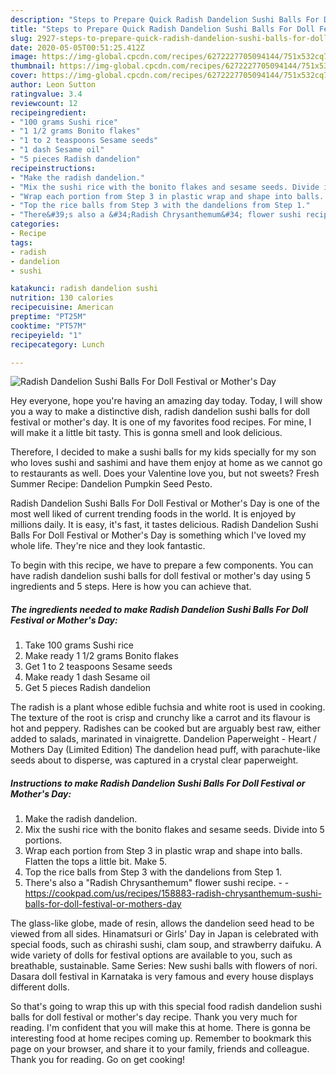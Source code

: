 ```yaml
---
description: "Steps to Prepare Quick Radish Dandelion Sushi Balls For Doll Festival or Mother&amp;#39;s Day"
title: "Steps to Prepare Quick Radish Dandelion Sushi Balls For Doll Festival or Mother&amp;#39;s Day"
slug: 2927-steps-to-prepare-quick-radish-dandelion-sushi-balls-for-doll-festival-or-mother-and-39-s-day
date: 2020-05-05T00:51:25.412Z
image: https://img-global.cpcdn.com/recipes/6272227705094144/751x532cq70/radish-dandelion-sushi-balls-for-doll-festival-or-mothers-day-recipe-main-photo.jpg
thumbnail: https://img-global.cpcdn.com/recipes/6272227705094144/751x532cq70/radish-dandelion-sushi-balls-for-doll-festival-or-mothers-day-recipe-main-photo.jpg
cover: https://img-global.cpcdn.com/recipes/6272227705094144/751x532cq70/radish-dandelion-sushi-balls-for-doll-festival-or-mothers-day-recipe-main-photo.jpg
author: Leon Sutton
ratingvalue: 3.4
reviewcount: 12
recipeingredient:
- "100 grams Sushi rice"
- "1 1/2 grams Bonito flakes"
- "1 to 2 teaspoons Sesame seeds"
- "1 dash Sesame oil"
- "5 pieces Radish dandelion"
recipeinstructions:
- "Make the radish dandelion."
- "Mix the sushi rice with the bonito flakes and sesame seeds. Divide into 5 portions."
- "Wrap each portion from Step 3 in plastic wrap and shape into balls. Flatten the tops a little bit. Make 5."
- "Top the rice balls from Step 3 with the dandelions from Step 1."
- "There&#39;s also a &#34;Radish Chrysanthemum&#34; flower sushi recipe.  https://cookpad.com/us/recipes/158883-radish-chrysanthemum-sushi-balls-for-doll-festival-or-mothers-day"
categories:
- Recipe
tags:
- radish
- dandelion
- sushi

katakunci: radish dandelion sushi 
nutrition: 130 calories
recipecuisine: American
preptime: "PT25M"
cooktime: "PT57M"
recipeyield: "1"
recipecategory: Lunch

---
```



![Radish Dandelion Sushi Balls For Doll Festival or Mother&#39;s Day](https://img-global.cpcdn.com/recipes/6272227705094144/751x532cq70/radish-dandelion-sushi-balls-for-doll-festival-or-mothers-day-recipe-main-photo.jpg)

Hey everyone, hope you're having an amazing day today. Today, I will show you a way to make a distinctive dish, radish dandelion sushi balls for doll festival or mother&#39;s day. It is one of my favorites food recipes. For mine, I will make it a little bit tasty. This is gonna smell and look delicious.

Therefore, I decided to make a sushi balls for my kids specially for my son who loves sushi and sashimi and have them enjoy at home as we cannot go to restaurants as well. Does your Valentine love you, but not sweets? Fresh Summer Recipe: Dandelion Pumpkin Seed Pesto.

Radish Dandelion Sushi Balls For Doll Festival or Mother&#39;s Day is one of the most well liked of current trending foods in the world. It is enjoyed by millions daily. It is easy, it's fast, it tastes delicious. Radish Dandelion Sushi Balls For Doll Festival or Mother&#39;s Day is something which I've loved my whole life. They're nice and they look fantastic.


To begin with this recipe, we have to prepare a few components. You can have radish dandelion sushi balls for doll festival or mother&#39;s day using 5 ingredients and 5 steps. Here is how you can achieve that.

<!--inarticleads1-->

##### The ingredients needed to make Radish Dandelion Sushi Balls For Doll Festival or Mother&#39;s Day:

1. Take 100 grams Sushi rice
1. Make ready 1 1/2 grams Bonito flakes
1. Get 1 to 2 teaspoons Sesame seeds
1. Make ready 1 dash Sesame oil
1. Get 5 pieces Radish dandelion


The radish is a plant whose edible fuchsia and white root is used in cooking. The texture of the root is crisp and crunchy like a carrot and its flavour is hot and peppery. Radishes can be cooked but are arguably best raw, either added to salads, marinated in vinaigrette. Dandelion Paperweight - Heart / Mothers Day (Limited Edition) The dandelion head puff, with parachute-like seeds about to disperse, was captured in a crystal clear paperweight. 

<!--inarticleads2-->

##### Instructions to make Radish Dandelion Sushi Balls For Doll Festival or Mother&#39;s Day:

1. Make the radish dandelion.
1. Mix the sushi rice with the bonito flakes and sesame seeds. Divide into 5 portions.
1. Wrap each portion from Step 3 in plastic wrap and shape into balls. Flatten the tops a little bit. Make 5.
1. Top the rice balls from Step 3 with the dandelions from Step 1.
1. There&#39;s also a &#34;Radish Chrysanthemum&#34; flower sushi recipe. -  - https://cookpad.com/us/recipes/158883-radish-chrysanthemum-sushi-balls-for-doll-festival-or-mothers-day


The glass-like globe, made of resin, allows the dandelion seed head to be viewed from all sides. Hinamatsuri or Girls&#39; Day in Japan is celebrated with special foods, such as chirashi sushi, clam soup, and strawberry daifuku. A wide variety of dolls for festival options are available to you, such as breathable, sustainable. Same Series: New sushi balls with flowers of nori. Dasara doll festival in Karnataka is very famous and every house displays different dolls. 

So that's going to wrap this up with this special food radish dandelion sushi balls for doll festival or mother&#39;s day recipe. Thank you very much for reading. I'm confident that you will make this at home. There is gonna be interesting food at home recipes coming up. Remember to bookmark this page on your browser, and share it to your family, friends and colleague. Thank you for reading. Go on get cooking!
